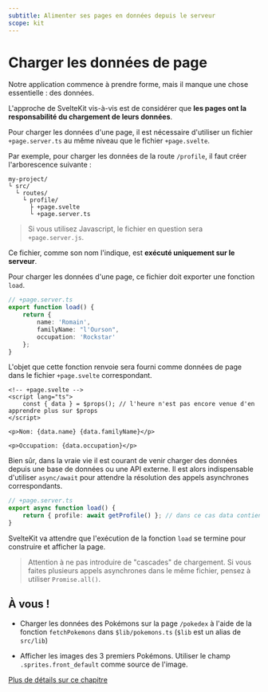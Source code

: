 ```yaml
---
subtitle: Alimenter ses pages en données depuis le serveur
scope: kit
---
```


# Charger les données de page

Notre application commence à prendre forme, mais il manque une chose essentielle : des données.

L'approche de SvelteKit vis-à-vis est de considérer que **les pages ont la responsabilité du chargement de leurs données**.

Pour charger les données d'une page, il est nécessaire d'utiliser un fichier `+page.server.ts` au même niveau que le fichier `+page.svelte`.

Par exemple, pour charger les données de la route `/profile`, il faut créer l'arborescence suivante :

```
my-project/
└ src/
  └ routes/
    └ profile/
      ├ +page.svelte
      └ +page.server.ts
```

> Si vous utilisez Javascript, le fichier en question sera `+page.server.js`.

Ce fichier, comme son nom l'indique, est **exécuté uniquement sur le serveur**.

Pour charger les données d'une page, ce fichier doit exporter une fonction `load`.

```ts
// +page.server.ts
export function load() {
	return {
		name: 'Romain',
		familyName: "l'Ourson",
		occupation: 'Rockstar'
	};
}
```

L'objet que cette fonction renvoie sera fourni comme données de page dans le fichier `+page.svelte` correspondant.

```svelte
<!-- +page.svelte -->
<script lang="ts">
	const { data } = $props(); // l'heure n'est pas encore venue d'en apprendre plus sur $props
</script>

<p>Nom: {data.name} {data.familyName}</p>

<p>Occupation: {data.occupation}</p>
```

Bien sûr, dans la vraie vie il est courant de venir charger des données depuis une base de données ou une API externe. Il est alors indispensable d'utiliser `async/await` pour attendre la résolution des appels asynchrones correspondants.

```ts
// +page.server.ts
export async function load() {
	return { profile: await getProfile() }; // dans ce cas data contiendra un champ profile
}
```

SvelteKit va attendre que l'exécution de la fonction `load` se termine pour construire et afficher la page.

> Attention à ne pas introduire de "cascades" de chargement. Si vous faites plusieurs appels asynchrones dans le même fichier, pensez à utiliser `Promise.all()`.

## À vous !

<section class='task'>

- Charger les données des Pokémons sur la page `/pokedex` à l'aide de la fonction `fetchPokemons` dans `$lib/pokemons.ts` (`$lib` est un alias de `src/lib`)

- Afficher les images des 3 premiers Pokémons. Utiliser le champ `.sprites.front_default` comme source de l'image.
</section>

[Plus de détails sur ce chapitre](https://kit.sveltefr.dev/docs/load#donn-es-de-page)
